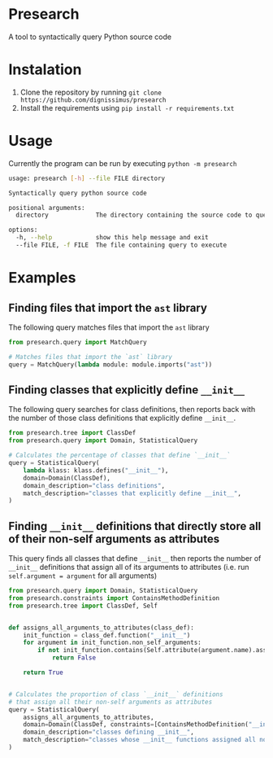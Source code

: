 # Presearch
A tool to syntactically query Python source code

# Instalation
1. Clone the repository by running `git clone https://github.com/dignissimus/presearch`
2. Install the requirements using `pip install -r requirements.txt`

# Usage
Currently the program can be run by executing `python -m presearch`
```bash
usage: presearch [-h] --file FILE directory

Syntactically query python source code

positional arguments:
  directory             The directory containing the source code to query

options:
  -h, --help            show this help message and exit
  --file FILE, -f FILE  The file containing query to execute
```

# Examples
## Finding files that import the `ast` library
The following query matches files that import the `ast` library
```python
from presearch.query import MatchQuery

# Matches files that import the `ast` library
query = MatchQuery(lambda module: module.imports("ast"))
```
## Finding classes that explicitly define `__init__`
The following query searches for class definitions, then reports back with the number of those class definitions that explicitly define `__init__`.
```python
from presearch.tree import ClassDef
from presearch.query import Domain, StatisticalQuery

# Calculates the percentage of classes that define `__init__`
query = StatisticalQuery(
    lambda klass: klass.defines("__init__"),
    domain=Domain(ClassDef),
    domain_description="class definitions",
    match_description="classes that explicitly define __init__",
)
```
## Finding `__init__` definitions that directly store all of their non-self arguments as attributes
This query finds all classes that define `__init__` then reports the number of `__init__` definitions that assign all of its arguments to attributes (i.e. run `self.argument = argument` for all arguments)
```python
from presearch.query import Domain, StatisticalQuery
from presearch.constraints import ContainsMethodDefinition
from presearch.tree import ClassDef, Self


def assigns_all_arguments_to_attributes(class_def):
    init_function = class_def.function("__init__")
    for argument in init_function.non_self_arguments:
        if not init_function.contains(Self.attribute(argument.name).assign(argument)):
            return False

    return True


# Calculates the proportion of class `__init__` definitions
# that assign all their non-self arguments as attributes
query = StatisticalQuery(
    assigns_all_arguments_to_attributes,
    domain=Domain(ClassDef, constraints=[ContainsMethodDefinition("__init__")]),
    domain_description="classes defining __init__",
    match_description="classes whose __init__ functions assigned all non-self arguments as attributes",
)
```
